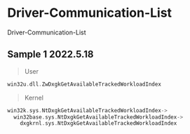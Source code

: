 # Driver-Communication-List
Driver-Communication-List

## Sample 1 2022.5.18
> User
``` C++
win32u.dll.ZwDxgkGetAvailableTrackedWorkloadIndex
```
> Kernel
``` C++
win32k.sys.NtDxgkGetAvailableTrackedWorkloadIndex->
  win32base.sys.NtDxgkGetAvailableTrackedWorkloadIndex->
    dxgkrnl.sys.NtDxgkGetAvailableTrackedWorkloadIndex
```
